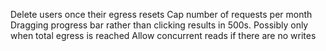 Delete users once their egress resets
Cap number of requests per month
Dragging progress bar rather than clicking results in 500s. Possibly only when total egress is reached
Allow concurrent reads if there are no writes